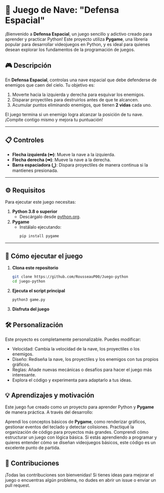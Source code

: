 # 🚀 Juego de Nave: "Defensa Espacial"  

¡Bienvenido a **Defensa Espacial**, un juego sencillo y adictivo creado para aprender y practicar Python! Este proyecto utiliza **Pygame**, una librería popular para desarrollar videojuegos en Python, y es ideal para quienes desean explorar los fundamentos de la programación de juegos.  

## 🎮 Descripción  

En **Defensa Espacial**, controlas una nave espacial que debe defenderse de enemigos que caen del cielo. Tu objetivo es:  
1. Moverte hacia la izquierda y derecha para esquivar los enemigos.  
2. Disparar proyectiles para destruirlos antes de que te alcancen.  
3. Acumular puntos eliminando enemigos, que tienen **2 vidas** cada uno.  

El juego termina si un enemigo logra alcanzar la posición de tu nave. ¡Compite contigo mismo y mejora tu puntuación!  

---

## 📋 Controles  

- **Flecha izquierda (⬅)**: Mueve la nave a la izquierda.  
- **Flecha derecha (➡)**: Mueve la nave a la derecha.  
- **Barra espaciadora (⎵)**: Dispara proyectiles de manera continua si la mantienes presionada.  

---

## ⚙️ Requisitos  

Para ejecutar este juego necesitas:  

1. **Python 3.8 o superior**  
   - Descárgalo desde [python.org](https://www.python.org/).  
2. **Pygame**  
   - Instálalo ejecutando:  
     ```bash
     pip install pygame
     ```  

---

## 🚀 Cómo ejecutar el juego  

1. **Clona este repositorio**  
   ```bash
   git clone https://github.com/RousseauP00/Juego-python
   cd juego-python

2. **Ejecuta el script principal**
    ```bash
    python3 game.py

3. **Disfruta del juego**

## 🛠️ Personalización

Este proyecto es completamente personalizable. Puedes modificar:

- Velocidad: Cambia la velocidad de la nave, los proyectiles o los enemigos.
- Diseño: Rediseña la nave, los proyectiles y los enemigos con tus propios gráficos.
- Reglas: Añade nuevas mecánicas o desafíos para hacer el juego más interesante.
- Explora el código y experimenta para adaptarlo a tus ideas.

## 💡 Aprendizajes y motivación

Este juego fue creado como un proyecto para aprender Python y **Pygame** de manera práctica. A través del desarrollo:

Aprendí los conceptos básicos de **Pygame**, como renderizar gráficos, gestionar eventos del teclado y detectar colisiones.
Practiqué la organización de código para proyectos más grandes.
Comprendí cómo estructurar un juego con lógica básica.
Si estás aprendiendo a programar y quieres entender cómo se diseñan videojuegos básicos, este código es un excelente punto de partida.

## 🤝 Contribuciones

¡Todas las contribuciones son bienvenidas! Si tienes ideas para mejorar el juego o encuentras algún problema, no dudes en abrir un issue o enviar un pull request.


